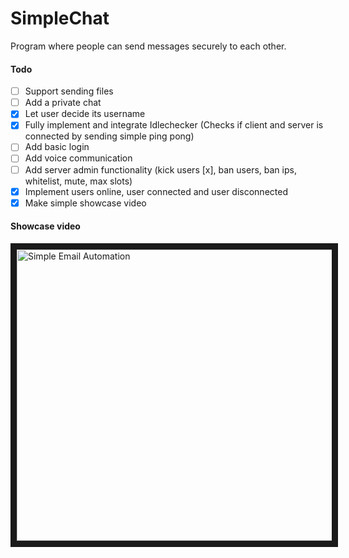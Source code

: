 # SimpleChat
Program where people can send messages securely to each other. 

#### Todo
- [ ] Support sending files
- [ ] Add a private chat
- [x] Let user decide its username
- [x] Fully implement and integrate Idlechecker (Checks if client and server is connected by sending simple ping pong)
- [ ] Add basic login
- [ ] Add voice communication
- [ ] Add server admin functionality (kick users [x], ban users, ban ips, whitelist, mute, max slots)
- [x] Implement users online, user connected and user disconnected
- [x] Make simple showcase video

#### Showcase video
<a href="http://www.youtube.com/watch?feature=player_embedded&v=wf971BeQ5LA&t=2s" target="_blank"><img src="https://i.imgur.com/U75woPe.png" 
alt="Simple Email Automation" width="787" height="466" border="10" /></a>
